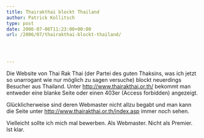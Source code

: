 ```yaml
---
title: Thairakthai blockt Thailand
author: Patrick Kollitsch
type: post
date: 2006-07-06T11:23:00+00:00
url: /2006/07/thairakthai-blockt-thailand/




---
```

Die Website von Thai Rak Thai (der Partei des guten Thaksins, was ich jetzt so unarrogant wie nur möglich zu sagen versuche) blockt neuerdings Besucher aus Thailand. Unter <http://www.thairakthai.or.th/> bekommt man entweder eine blanke Seite oder einen 403er (Access forbidden) angezeigt.

Glücklicherweise sind deren Webmaster nicht allzu begabt und man kann die Seite unter <http://www.thairakthai.or.th/index.asp> immer noch sehen. 

Vielleicht sollte ich mich mal bewerben. Als Webmaster. Nicht als Premier. Ist klar.
